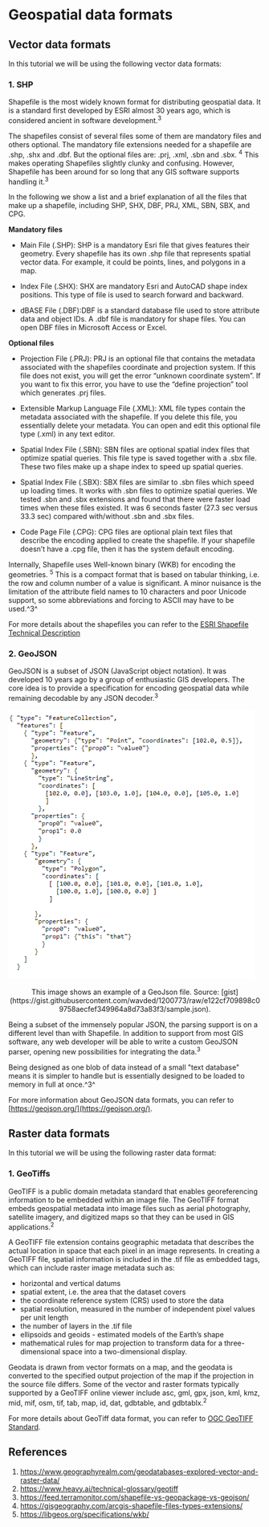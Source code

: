 # Geospatial data formats

## Vector data formats

In this tutorial we will be using the following vector data formats:

### 1. SHP

Shapefile is the most widely known format for distributing geospatial data. It is a standard first developed by ESRI almost 30 years ago, which is considered ancient in software development.<sup>3</sup> 

The shapefiles consist of several files some of them are mandatory files and others optional. The mandatory file extensions needed for a shapefile are .shp, .shx and .dbf. But the optional files are: .prj, .xml, .sbn and .sbx. <sup>4</sup>  This makes operating Shapefiles slightly clunky and confusing. However, Shapefile has been around for so long that any GIS software supports handling it.<sup>3</sup>

In the following we show a list and a brief explanation of all the files that make up a shapefile, including SHP, SHX, DBF, PRJ, XML, SBN, SBX, and CPG.

**Mandatory files**
- Main File (.SHP): SHP is a mandatory Esri file that gives features their geometry. Every shapefile has its own .shp file that represents spatial vector data. For example, it could be points, lines, and polygons in a map.

- Index File (.SHX): SHX are mandatory Esri and AutoCAD shape index positions. This type of file is used to search forward and backward.

- dBASE File (.DBF):DBF is a standard database file used to store attribute data and object IDs. A .dbf file is mandatory for shape files. You can open DBF files in Microsoft Access or Excel.

**Optional files**
- Projection File (.PRJ): PRJ is an optional file that contains the metadata associated with the shapefiles coordinate and projection system. If this file does not exist, you will get the error “unknown coordinate system”. If you want to fix this error, you have to use the “define projection” tool which generates .prj files.

- Extensible Markup Language File (.XML): XML file types contain the metadata associated with the shapefile. If you delete this file, you essentially delete your metadata. You can open and edit this optional file type (.xml) in any text editor.

- Spatial Index File (.SBN): SBN files are optional spatial index files that optimize spatial queries. This file type is saved together with a .sbx file. These two files make up a shape index to speed up spatial queries.

- Spatial Index File (.SBX): SBX files are similar to .sbn files which speed up loading times. It works with .sbn files to optimize spatial queries. We tested .sbn and .sbx extensions and found that there were faster load times when these files existed. It was 6 seconds faster (27.3 sec versus 33.3 sec) compared with/without .sbn and .sbx files.

- Code Page File (.CPG): CPG files are optional plain text files that describe the encoding applied to create the shapefile. If your shapefile doesn’t have a .cpg file, then it has the system default encoding.

Internally, Shapefile uses Well-known binary (WKB) for encoding the geometries. <sup>5</sup> This is a compact format that is based on tabular thinking, i.e. the row and column number of a value is significant. A minor nuisance is the limitation of the attribute field names to 10 characters and poor Unicode support, so some abbreviations and forcing to ASCII may have to be used.^3^

For more details about the shapefiles you can refer to the [ESRI Shapefile Technical Description](https://www.esri.com/content/dam/esrisites/sitecore-archive/Files/Pdfs/library/whitepapers/pdfs/shapefile.pdf)

### 2. GeoJSON

GeoJSON is a subset of JSON (JavaScript object notation). It was developed 10 years ago by a group of enthusiastic GIS developers. The core idea is to provide a specification for encoding geospatial data while remaining decodable by any JSON decoder.<sup>3</sup>

![json_example](../assets/json_example.PNG)

<p style="text-align: center;">This image shows an example of a GeoJson file. Source: [gist](https://gist.githubusercontent.com/wavded/1200773/raw/e122cf709898c09758aecfef349964a8d73a83f3/sample.json).
</p>


Being a subset of the immensely popular JSON, the parsing support is on a different level than with Shapefile. In addition to support from most GIS software, any web developer will be able to write a custom GeoJSON parser, opening new possibilities for integrating the data.<sup>3</sup>

Being designed as one blob of data instead of a small "text database" means it is simpler to handle but is essentially designed to be loaded to memory in full at once.^3^ 

For more information about GeoJSON data formats, you can refer to [https://geojson.org/](https://geojson.org/).

## Raster data formats


In this tutorial we will be using the following raster data format:

### 1. GeoTiffs

GeoTIFF is a public domain metadata standard that enables georeferencing information to be embedded within an image file. The GeoTIFF format embeds geospatial metadata into image files such as aerial photography, satellite imagery, and digitized maps so that they can be used in GIS applications.<sup>2</sup>

A GeoTIFF file extension contains geographic metadata that describes the actual location in space that each pixel in an image represents. In creating a GeoTIFF file, spatial information is included in the .tif file as embedded tags, which can include raster image metadata such as:
* horizontal and vertical datums 
* spatial extent, i.e. the area that the dataset covers
* the coordinate reference system (CRS) used to store the data
* spatial resolution, measured in the number of independent pixel values per unit length
* the number of layers in the .tif file
* ellipsoids and geoids - estimated models of the Earth’s shape
* mathematical rules for map projection to transform data for a three-dimensional space into a two-dimensional display.

Geodata is drawn from vector formats on a map, and the geodata is converted to the specified output projection of the map if the projection in the source file differs. Some of the vector and raster formats typically supported by a GeoTIFF online viewer include asc, gml, gpx, json, kml, kmz, mid, mif, osm, tif, tab, map, id, dat, gdbtable, and gdbtablx.<sup>2</sup>

For more details about GeoTiff data format, you can refer to [OGC GeoTIFF Standard](https://www.ogc.org/standard/geotiff/).

## References

1. https://www.geographyrealm.com/geodatabases-explored-vector-and-raster-data/
2. https://www.heavy.ai/technical-glossary/geotiff
3. https://feed.terramonitor.com/shapefile-vs-geopackage-vs-geojson/
4. https://gisgeography.com/arcgis-shapefile-files-types-extensions/
5. https://libgeos.org/specifications/wkb/
